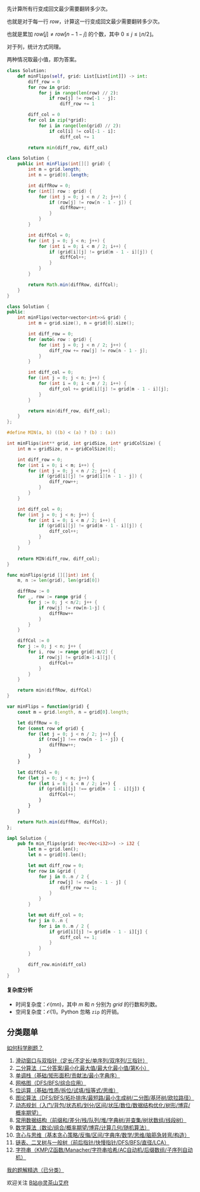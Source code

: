 先计算所有行变成回文最少需要翻转多少次。

也就是对于每一行 $\textit{row}$，计算这一行变成回文最少需要翻转多少次。

也就是累加 $\textit{row}[j]\ne \textit{row}[n-1-j]$ 的个数，其中 $0\le j \le \lfloor n/2 \rfloor$。

对于列，统计方式同理。

两种情况取最小值，即为答案。

```py [sol-Python3]
class Solution:
    def minFlips(self, grid: List[List[int]]) -> int:
        diff_row = 0
        for row in grid:
            for j in range(len(row) // 2):
                if row[j] != row[-1 - j]:
                    diff_row += 1

        diff_col = 0
        for col in zip(*grid):
            for i in range(len(grid) // 2):
                if col[i] != col[-1 - i]:
                    diff_col += 1

        return min(diff_row, diff_col)
```

```java [sol-Java]
class Solution {
    public int minFlips(int[][] grid) {
        int m = grid.length;
        int n = grid[0].length;

        int diffRow = 0;
        for (int[] row : grid) {
            for (int j = 0; j < n / 2; j++) {
                if (row[j] != row[n - 1 - j]) {
                    diffRow++;
                }
            }
        }

        int diffCol = 0;
        for (int j = 0; j < n; j++) {
            for (int i = 0; i < m / 2; i++) {
                if (grid[i][j] != grid[m - 1 - i][j]) {
                    diffCol++;
                }
            }
        }

        return Math.min(diffRow, diffCol);
    }
}
```

```cpp [sol-C++]
class Solution {
public:
    int minFlips(vector<vector<int>>& grid) {
        int m = grid.size(), n = grid[0].size();

        int diff_row = 0;
        for (auto& row : grid) {
            for (int j = 0; j < n / 2; j++) {
                diff_row += row[j] != row[n - 1 - j];
            }
        }

        int diff_col = 0;
        for (int j = 0; j < n; j++) {
            for (int i = 0; i < m / 2; i++) {
                diff_col += grid[i][j] != grid[m - 1 - i][j];
            }
        }

        return min(diff_row, diff_col);
    }
};
```

```c [sol-C]
#define MIN(a, b) ((b) < (a) ? (b) : (a))

int minFlips(int** grid, int gridSize, int* gridColSize) {
    int m = gridSize, n = gridColSize[0];

    int diff_row = 0;
    for (int i = 0; i < m; i++) {
        for (int j = 0; j < n / 2; j++) {
            if (grid[i][j] != grid[i][n - 1 - j]) {
                diff_row++;
            }
        }
    }

    int diff_col = 0;
    for (int j = 0; j < n; j++) {
        for (int i = 0; i < m / 2; i++) {
            if (grid[i][j] != grid[m - 1 - i][j]) {
                diff_col++;
            }
        }
    }

    return MIN(diff_row, diff_col);
}
```

```go [sol-Go]
func minFlips(grid [][]int) int {
    m, n := len(grid), len(grid[0])

    diffRow := 0
    for _, row := range grid {
        for j := 0; j < n/2; j++ {
            if row[j] != row[n-1-j] {
                diffRow++
            }
        }
    }

    diffCol := 0
    for j := 0; j < n; j++ {
        for i, row := range grid[:m/2] {
            if row[j] != grid[m-1-i][j] {
                diffCol++
            }
        }
    }

    return min(diffRow, diffCol)
}
```

```js [sol-JavaScript]
var minFlips = function(grid) {
    const m = grid.length, n = grid[0].length;

    let diffRow = 0;
    for (const row of grid) {
        for (let j = 0; j < n / 2; j++) {
            if (row[j] !== row[n - 1 - j]) {
                diffRow++;
            }
        }
    }

    let diffCol = 0;
    for (let j = 0; j < n; j++) {
        for (let i = 0; i < m / 2; i++) {
            if (grid[i][j] !== grid[m - 1 - i][j]) {
                diffCol++;
            }
        }
    }

    return Math.min(diffRow, diffCol);
};
```

```rust [sol-Rust]
impl Solution {
    pub fn min_flips(grid: Vec<Vec<i32>>) -> i32 {
        let m = grid.len();
        let n = grid[0].len();

        let mut diff_row = 0;
        for row in &grid {
            for j in 0..n / 2 {
                if row[j] != row[n - 1 - j] {
                    diff_row += 1;
                }
            }
        }

        let mut diff_col = 0;
        for j in 0..n {
            for i in 0..m / 2 {
                if grid[i][j] != grid[m - 1 - i][j] {
                    diff_col += 1;
                }
            }
        }

        diff_row.min(diff_col)
    }
}
```

#### 复杂度分析

- 时间复杂度：$\mathcal{O}(mn)$，其中 $m$ 和 $n$ 分别为 $\textit{grid}$ 的行数和列数。
- 空间复杂度：$\mathcal{O}(1)$。Python 忽略 `zip` 的开销。

## 分类题单

[如何科学刷题？](https://leetcode.cn/circle/discuss/RvFUtj/)

1. [滑动窗口与双指针（定长/不定长/单序列/双序列/三指针）](https://leetcode.cn/circle/discuss/0viNMK/)
2. [二分算法（二分答案/最小化最大值/最大化最小值/第K小）](https://leetcode.cn/circle/discuss/SqopEo/)
3. [单调栈（基础/矩形面积/贡献法/最小字典序）](https://leetcode.cn/circle/discuss/9oZFK9/)
4. [网格图（DFS/BFS/综合应用）](https://leetcode.cn/circle/discuss/YiXPXW/)
5. [位运算（基础/性质/拆位/试填/恒等式/思维）](https://leetcode.cn/circle/discuss/dHn9Vk/)
6. [图论算法（DFS/BFS/拓扑排序/最短路/最小生成树/二分图/基环树/欧拉路径）](https://leetcode.cn/circle/discuss/01LUak/)
7. [动态规划（入门/背包/状态机/划分/区间/状压/数位/数据结构优化/树形/博弈/概率期望）](https://leetcode.cn/circle/discuss/tXLS3i/)
8. [常用数据结构（前缀和/差分/栈/队列/堆/字典树/并查集/树状数组/线段树）](https://leetcode.cn/circle/discuss/mOr1u6/)
9. [数学算法（数论/组合/概率期望/博弈/计算几何/随机算法）](https://leetcode.cn/circle/discuss/IYT3ss/)
10. [贪心与思维（基本贪心策略/反悔/区间/字典序/数学/思维/脑筋急转弯/构造）](https://leetcode.cn/circle/discuss/g6KTKL/)
11. [链表、二叉树与一般树（前后指针/快慢指针/DFS/BFS/直径/LCA）](https://leetcode.cn/circle/discuss/K0n2gO/)
12. [字符串（KMP/Z函数/Manacher/字符串哈希/AC自动机/后缀数组/子序列自动机）](https://leetcode.cn/circle/discuss/SJFwQI/)

[我的题解精选（已分类）](https://github.com/EndlessCheng/codeforces-go/blob/master/leetcode/SOLUTIONS.md)

欢迎关注 [B站@灵茶山艾府](https://space.bilibili.com/206214)
